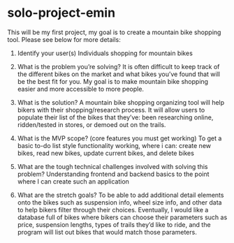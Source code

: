 # solo-project-emin
This will be my first project, my goal is to create a mountain bike shopping tool. Please see below for more details:

1. Identify your user(s)
  Individuals shopping for mountain bikes
  
2. What is the problem you’re solving?
  It is often difficult to keep track of the different bikes on the market and what bikes you’ve found that will be the best fit for you. My goal is to make mountain bike shopping easier and more accessible to more people.
  
3. What is the solution?
  A mountain bike shopping organizing tool will help bikers with their shopping/research process. It will allow users to populate their list of the bikes that they’ve: been researching online, ridden/tested in stores, or demoed out on the trails. 
  
4. What is the MVP scope? (core features you must get working)
  To get a basic to-do list style functionality working, where i can: create new bikes, read new bikes, update current bikes, and delete bikes
  
5. What are the tough technical challenges involved with solving this problem?
  Understanding frontend and backend basics to the point where I can create such an application
  
6. What are the stretch goals?
  To be able to add additional detail elements onto the bikes such as suspension info, wheel size info, and other data to help bikers filter through their choices. Eventually, I would like a database full of bikes where bikers can choose their parameters such as price, suspension lengths, types of trails they’d like to ride, and the program will  list out bikes that would match those parameters.

